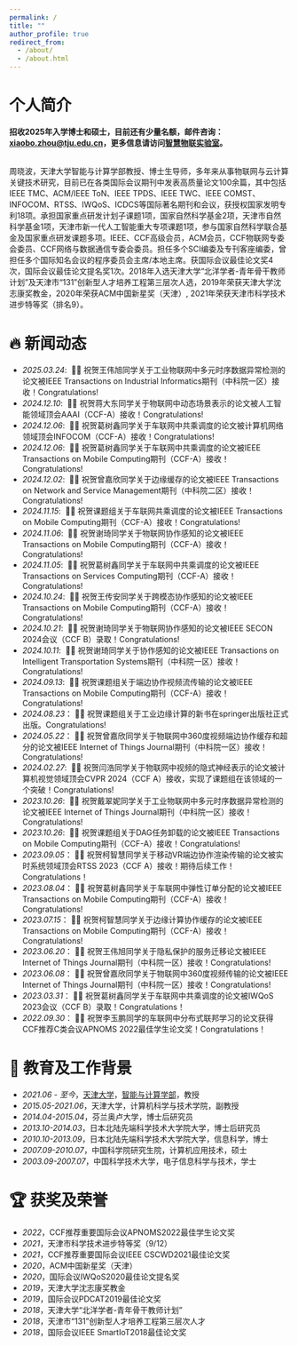 ```yaml
---
permalink: /
title: ""
author_profile: true
redirect_from: 
  - /about/
  - /about.html
---
```


<span class='anchor' id='about-me'></span>
# 个人简介

**招收2025年入学博士和硕士，目前还有少量名额，邮件咨询：xiaobo.zhou@tju.edu.cn，更多信息请访问[智慧物联实验室](http://www.smartiotlab.net)。**
<br/>
<br/>

周晓波，天津大学智能与计算学部教授、博士生导师，多年来从事物联网与云计算关键技术研究，目前已在各类国际会议期刊中发表高质量论文100余篇，其中包括IEEE TMC、ACM/IEEE ToN、IEEE TPDS、IEEE TWC、IEEE COMST、INFOCOM、RTSS、IWQoS、ICDCS等国际著名期刊和会议，获授权国家发明专利18项。承担国家重点研发计划子课题1项，国家自然科学基金2项，天津市自然科学基金1项，天津市新一代人工智能重大专项课题1项，参与国家自然科学联合基金及国家重点研发课题多项。IEEE、CCF高级会员，ACM会员，CCF物联网专委会委员、CCF网络与数据通信专委会委员。担任多个SCI编委及专刊客座编委，曾担任多个国际知名会议的程序委员会主席/本地主席。获国际会议最佳论文奖4次，国际会议最佳论文提名奖1次。2018年入选天津大学“北洋学者-青年骨干教师计划”及天津市“131”创新型人才培养工程第三层次人选，2019年荣获天津大学沈志康奖教金，2020年荣获ACM中国新星奖（天津）, 2021年荣获天津市科学技术进步特等奖（排名9）。


<span class='anchor' id='news'></span>
# 🔥 新闻动态
- *2025.03.24*: &nbsp;🎉🎉 祝贺王伟旭同学关于工业物联网中多元时序数据异常检测的论文被IEEE Transactions on Industrial Informatics期刊（中科院一区）接收！Congratulations!
- *2024.12.10*: &nbsp;🎉🎉 祝贺蒋大东同学关于物联网中动态场景表示的论文被人工智能领域顶会AAAI（CCF-A）接收！Congratulations!
- *2024.12.06*: &nbsp;🎉🎉 祝贺葛树鑫同学关于车联网中共乘调度的论文被计算机网络领域顶会INFOCOM（CCF-A）接收！Congratulations!
- *2024.12.06*: &nbsp;🎉🎉 祝贺葛树鑫同学关于车联网中共乘调度的论文被IEEE Transactions on Mobile Computing期刊（CCF-A）接收！Congratulations!
- *2024.12.02*: &nbsp;🎉🎉 祝贺曾嘉欣同学关于边缘缓存的论文被IEEE Transactions on Network and Service Management期刊（中科院二区）接收！Congratulations!
- *2024.11.15*: &nbsp;🎉🎉 祝贺课题组关于车联网共乘调度的论文被IEEE Transactions on Mobile Computing期刊（CCF-A）接收！Congratulations!
- *2024.11.06*: &nbsp;🎉🎉 祝贺谢琦同学关于物联网协作感知的论文被IEEE Transactions on Mobile Computing期刊（CCF-A）接收！Congratulations!
- *2024.11.05*: &nbsp;🎉🎉 祝贺葛树鑫同学关于车联网中共乘调度的论文被IEEE Transactions on Services Computing期刊（CCF-A）接收！Congratulations!
- *2024.10.24*: &nbsp;🎉🎉 祝贺王传安同学关于跨模态协作感知的论文被IEEE Transactions on Mobile Computing期刊（CCF-A）接收！Congratulations!
- *2024.10.21*: &nbsp;🎉🎉 祝贺谢琦同学关于物联网协作感知的论文被IEEE SECON 2024会议（CCF B）录取！Congratulations!
- *2024.10.11*: &nbsp;🎉🎉 祝贺谢琦同学关于协作感知的论文被IEEE Transactions on Intelligent Transportation Systems期刊（中科院一区）接收！Congratulations!
- *2024.09.13*: &nbsp;🎉🎉 祝贺课题组关于端边协作视频流传输的论文被IEEE Transactions on Mobile Computing期刊（CCF-A）接收！Congratulations!
- *2024.08.23*：&nbsp;🎉🎉 祝贺课题组关于工业边缘计算的新书在springer出版社正式出版。Congratulations!
- *2024.05.22*：&nbsp;🎉🎉 祝贺曾嘉欣同学关于物联网中360度视频端边协作缓存和超分的论文被IEEE Internet of Things Journal期刊（中科院一区）接收！Congratulations!
- *2024.02.27*: &nbsp;🎉🎉 祝贺闫浩同学关于物联网中视频的隐式神经表示的论文被计算机视觉领域顶会CVPR 2024（CCF A）接收，实现了课题组在该领域的一个突破！Congratulations!
- *2023.10.26*: &nbsp;🎉🎉 祝贺戴翠妮同学关于工业物联网中多元时序数据异常检测的论文被IEEE Internet of Things Journal期刊（中科院一区）接收！Congratulations!
- *2023.10.26*: &nbsp;🎉🎉 祝贺课题组关于DAG任务卸载的论文被IEEE Transactions on Mobile Computing期刊（CCF-A）接收！Congratulations!
- *2023.09.05*：&nbsp;🎉🎉 祝贺柯智慧同学关于移动VR端边协作渲染传输的论文被实时系统领域顶会RTSS 2023（CCF A）接收！期待后续工作！Congratulations！
- *2023.08.04*：&nbsp;🎉🎉 祝贺葛树鑫同学关于车联网中弹性订单分配的论文被IEEE Transactions on Mobile Computing期刊（CCF-A）接收！Congratulations!
- *2023.07.15*：&nbsp;🎉🎉 祝贺柯智慧同学关于边缘计算协作缓存的论文被IEEE Transactions on Mobile Computing期刊（CCF-A）接收！Congratulations!
- *2023.06.20*：&nbsp;🎉🎉 祝贺王伟旭同学关于隐私保护的服务迁移论文被IEEE Internet of Things Journal期刊（中科院一区）接收！Congratulations!
- *2023.06.08*：&nbsp;🎉🎉 祝贺曾嘉欣同学关于物联网中360度视频传输的论文被IEEE Internet of Things Journal期刊（中科院一区）接收！Congratulations!
- *2023.03.31*：&nbsp;🎉🎉 祝贺葛树鑫同学关于车联网中共乘调度的论文被IWQoS 2023会议（CCF B）录取！Congratulations！
- *2022.09.30*：&nbsp;🎉🎉 祝贺李玉鹏同学的车联网中分布式联邦学习的论文获得CCF推荐C类会议APNOMS 2022最佳学生论文奖！Congratulations！


<span class='anchor' id='educations'></span>
# 📖 教育及工作背景

- *2021.06 - 至今*，[天津大学](https://www.tju.edu.cn/)，[智能与计算学部](https://cic.tju.edu.cn/)，教授
- *2015.05-2021.06*，天津大学，计算机科学与技术学院，副教授
- *2014.04-2015.04*，芬兰奥卢大学，博士后研究员
- *2013.10-2014.03*，日本北陆先端科学技术大学院大学，博士后研究员
- *2010.10-2013.09*，日本北陆先端科学技术大学院大学，信息科学，博士
- *2007.09-2010.07*，中国科学院研究生院，计算机应用技术，硕士
- *2003.09-2007.07*，中国科学技术大学，电子信息科学与技术，学士


<span class='anchor' id='honors-and-awards'></span>
# 🏆 获奖及荣誉

-	*2022*，CCF推荐重要国际会议APNOMS2022最佳学生论文奖
-	*2021*，天津市科学技术进步特等奖（9/12）
-	*2021*，CCF推荐重要国际会议IEEE CSCWD2021最佳论文奖
-	*2020*，ACM中国新星奖（天津）
- *2020*，国际会议IWQoS2020最佳论文提名奖
-	*2019*，天津大学沈志康奖教金
-	*2019*，国际会议PDCAT2019最佳论文奖
-	*2018*，天津大学“北洋学者-青年骨干教师计划”
-	*2018*，天津市“131”创新型人才培养工程第三层次人才
-	*2018*，国际会议IEEE SmartIoT2018最佳论文奖


<br/>
<br/>
<br/>
<br/>
